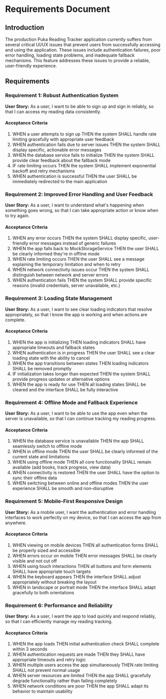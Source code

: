 # Requirements Document

## Introduction

The production Puka Reading Tracker application currently suffers from several critical UI/UX issues that prevent users from successfully accessing and using the application. These issues include authentication failures, poor error handling, loading state problems, and inadequate fallback mechanisms. This feature addresses these issues to provide a reliable, user-friendly experience.

## Requirements

### Requirement 1: Robust Authentication System

**User Story:** As a user, I want to be able to sign up and sign in reliably, so that I can access my reading data consistently.

#### Acceptance Criteria

1. WHEN a user attempts to sign up THEN the system SHALL handle rate limiting gracefully with appropriate user feedback
2. WHEN authentication fails due to server issues THEN the system SHALL display specific, actionable error messages
3. WHEN the database service fails to initialize THEN the system SHALL provide clear feedback about the fallback mode
4. IF rate limiting occurs THEN the system SHALL implement exponential backoff and retry mechanisms
5. WHEN authentication is successful THEN the user SHALL be immediately redirected to the main application

### Requirement 2: Improved Error Handling and User Feedback

**User Story:** As a user, I want to understand what's happening when something goes wrong, so that I can take appropriate action or know when to try again.

#### Acceptance Criteria

1. WHEN any error occurs THEN the system SHALL display specific, user-friendly error messages instead of generic failures
2. WHEN the app falls back to MockStorageService THEN the user SHALL be clearly informed they're in offline mode
3. WHEN rate limiting occurs THEN the user SHALL see a message explaining the temporary limitation and when to retry
4. WHEN network connectivity issues occur THEN the system SHALL distinguish between network and server errors
5. WHEN authentication fails THEN the system SHALL provide specific reasons (invalid credentials, server unavailable, etc.)

### Requirement 3: Loading State Management

**User Story:** As a user, I want to see clear loading indicators that resolve appropriately, so that I know the app is working and when actions are complete.

#### Acceptance Criteria

1. WHEN the app is initializing THEN loading indicators SHALL have appropriate timeouts and fallback states
2. WHEN authentication is in progress THEN the user SHALL see a clear loading state with the ability to cancel
3. WHEN the app transitions between states THEN loading indicators SHALL be removed promptly
4. IF initialization takes longer than expected THEN the system SHALL provide progress updates or alternative options
5. WHEN the app is ready for use THEN all loading states SHALL be cleared and the interface SHALL be fully interactive

### Requirement 4: Offline Mode and Fallback Experience

**User Story:** As a user, I want to be able to use the app even when the server is unavailable, so that I can continue tracking my reading progress.

#### Acceptance Criteria

1. WHEN the database service is unavailable THEN the app SHALL seamlessly switch to offline mode
2. WHEN in offline mode THEN the user SHALL be clearly informed of the current state and limitations
3. WHEN using offline mode THEN all core functionality SHALL remain available (add books, track progress, view data)
4. WHEN connectivity is restored THEN the user SHALL have the option to sync their offline data
5. WHEN switching between online and offline modes THEN the user experience SHALL be smooth and non-disruptive

### Requirement 5: Mobile-First Responsive Design

**User Story:** As a mobile user, I want the authentication and error handling interfaces to work perfectly on my device, so that I can access the app from anywhere.

#### Acceptance Criteria

1. WHEN viewing on mobile devices THEN all authentication forms SHALL be properly sized and accessible
2. WHEN errors occur on mobile THEN error messages SHALL be clearly visible and not cut off
3. WHEN using touch interactions THEN all buttons and form elements SHALL have appropriate touch targets
4. WHEN the keyboard appears THEN the interface SHALL adjust appropriately without breaking the layout
5. WHEN in landscape or portrait mode THEN the interface SHALL adapt gracefully to both orientations

### Requirement 6: Performance and Reliability

**User Story:** As a user, I want the app to load quickly and respond reliably, so that I can efficiently manage my reading tracking.

#### Acceptance Criteria

1. WHEN the app loads THEN initial authentication check SHALL complete within 3 seconds
2. WHEN authentication requests are made THEN they SHALL have appropriate timeouts and retry logic
3. WHEN multiple users access the app simultaneously THEN rate limiting SHALL not prevent normal usage
4. WHEN server resources are limited THEN the app SHALL gracefully degrade functionality rather than failing completely
5. WHEN network conditions are poor THEN the app SHALL adapt its behavior to maintain usability
